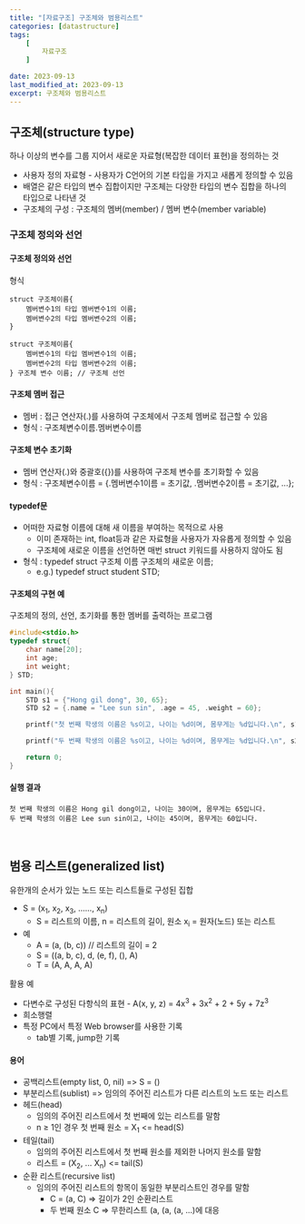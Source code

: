 ```yaml
---
title: "[자료구조] 구조체와 범용리스트"
categories: [datastructure]
tags:
    [
        자료구조
    ]

date: 2023-09-13
last_modified_at: 2023-09-13
excerpt: 구조체와 범용리스트
---
```


## 구조체(structure type)

하나 이상의 변수를 그룹 지어서 새로운 자료형(복잡한 데이터 표현)을 정의하는 것  
- 사용자 정의 자료형 - 사용자가 C언어의 기본 타입을 가지고 새롭게 정의할 수 있음  
- 배열은 같은 타입의 변수 집합이지만 구조체는 다양한 타입의 변수 집합을 하나의 타입으로 나타낸 것  
- 구조체의 구성 : 구조체의 멤버(member) / 멤버 변수(member variable)  

### 구조체 정의와 선언

#### 구조체 정의와 선언

형식  

``` 
struct 구조체이름{
    멤버변수1의 타입 멤버변수1의 이름;
    멤버변수2의 타입 멤버변수2의 이름;
}
```
```
struct 구조체이름{
    멤버변수1의 타입 멤버변수1의 이름;
    멤버변수2의 타입 멤버변수2의 이름;
} 구조체 변수 이름; // 구조체 선언
```

#### 구조체 멤버 접근
- 멤버 : 접근 연산자(.)를 사용하여 구조체에서 구조체 멤버로 접근할 수 있음 
- 형식 : 구조체변수이름.멤버변수이름  

#### 구조체 변수 초기화
- 멤버 연산자(.)와 중괄호({})를 사용하여 구조체 변수를 초기화할 수 있음  
- 형식 : 구조체변수이름 = {.멤버변수1이름 = 초기값, .멤버변수2이름 = 초기값, ...};  

#### typedef문
- 어떠한 자료형 이름에 대해 새 이름을 부여하는 목적으로 사용
    - 이미 존재하는 int, float등과 같은 자료형을 사용자가 자유롭게 정의할 수 있음
    - 구조체에 새로운 이름을 선언하면 매번 struct 키워드를 사용하지 않아도 됨
- 형식 : typedef struct 구조체 이름 구조체의 새로운 이름;
    - e.g.) typedef struct student STD;

#### 구조체의 구현 예
구조체의 정의, 선언, 초기화를 통한 멤버를 출력하는 프로그램

```c
#include<stdio.h>
typedef struct{
    char name[20];
    int age;
    int weight;
} STD;

int main(){
    STD s1 = {"Hong gil dong", 30, 65};
    STD s2 = {.name = "Lee sun sin", .age = 45, .weight = 60};

    printf("첫 번째 학생의 이름은 %s이고, 나이는 %d이며, 몸무게는 %d입니다.\n", s1.name, s1.age, s1.weight);

    printf("두 번째 학생의 이름은 %s이고, 나이는 %d이며, 몸무게는 %d입니다.\n", s2.name, s2.age, s2.weight);

    return 0;
}

```

#### 실행 결과

```
첫 번째 학생의 이름은 Hong gil dong이고, 나이는 30이며, 몸무게는 65입니다.
두 번째 학생의 이름은 Lee sun sin이고, 나이는 45이며, 몸무게는 60입니다.
```
<br/>

## 범용 리스트(generalized list)

유한개의 순서가 있는 노드 또는 리스트들로 구성된 집합

- S = (x<sub>1</sub>, x<sub>2</sub>, x<sub>3</sub>, ......, x<sub>n</sub>)
    - S = 리스트의 이름, n = 리스트의 길이, 원소 x<sub>i</sub> = 원자(노드) 또는 리스트
- 예
    - A = (a, (b, c)) // 리스트의 길이 = 2
    - S = ((a, b, c), d, (e, f), (), A)
    - T = (A, A, A, A)

활용 예  
- 다변수로 구성된 다항식의 표현 - A(x, y, z) = 4x<sup>3</sup> + 3x<sup>2</sup> + 2 + 5y + 7z<sup>3</sup>
- 희소행렬
- 특정 PC에서 특정 Web browser를 사용한 기록
    - tab별 기록, jump한 기록


#### 용어
- 공백리스트(empty list, 0, nil) => S = ()
- 부분리스트(sublist) => 임의의 주어진 리스트가 다른 리스트의 노드 또는 리스트
- 헤드(head)
    - 임의의 주어진 리스트에서 첫 번째에 있는 리스트를 말함
    - n ≥ 1인 경우 첫 번째 원소 = X<sub>1</sub> <= head(S)
- 테일(tail)
    - 임의의 주어진 리스트에서 첫 번째 원소를 제외한 나머지 원소를 말함
    - 리스트 = (X<sub>2</sub>, ... X<sub>n</sub>) <= tail(S)
- 순환 리스트(recursive list)
    - 임의의 주어진 리스트의 항목이 동일한 부분리스트인 경우를 말함
        - C = (a, C) => 길이가 2인 순환리스트
        - 두 번째 원소 C => 무한리스트 (a, (a, (a, ...)에 대응

<br/>